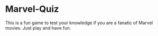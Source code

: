 # Marvel-Quiz
This is a fun game to test your knowledge if you are a fanatic of Marvel movies. Just play and have fun.
